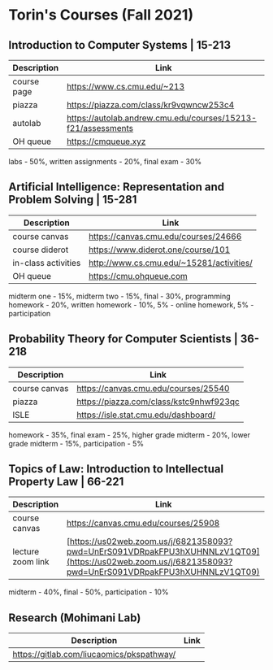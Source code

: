 # Torin's Courses (Fall 2021)

## Introduction to Computer Systems | 15-213 
| Description | Link |
|--|--|
| course page | https://www.cs.cmu.edu/~213 |
| piazza | https://piazza.com/class/kr9vqwncw253c4 |
| autolab | https://autolab.andrew.cmu.edu/courses/15213-f21/assessments |
| OH queue | https://cmqueue.xyz |
labs - 50%, written assignments - 20%, final exam - 30%

## Artificial Intelligence: Representation and Problem Solving | 15-281
| Description | Link |
|--|--|
| course canvas | https://canvas.cmu.edu/courses/24666 |
| course diderot | https://www.diderot.one/course/101 |
| in-class activities | http://www.cs.cmu.edu/~15281/activities/ |
| OH queue | https://cmu.ohqueue.com |
midterm one - 15%, midterm two - 15%, final - 30%, programming homework - 20%, written homework - 10%, 5% - online homework, 5% - participation

## Probability Theory for Computer Scientists | 36-218
| Description | Link |
|--|--|
| course canvas | https://canvas.cmu.edu/courses/25540 |
| piazza | https://piazza.com/class/kstc9nhwf923qc |
| ISLE | https://isle.stat.cmu.edu/dashboard/ |
homework - 35%, final exam - 25%, higher grade midterm - 20%, lower grade midterm - 15%, participation - 5%

## Topics of Law: Introduction to Intellectual Property Law | 66-221
| Description | Link |
|--|--|
| course canvas | https://canvas.cmu.edu/courses/25908 |
| lecture zoom link | [https://us02web.zoom.us/j/6821358093?pwd=UnErS091VDRpakFPU3hXUHNNLzV1QT09](https://us02web.zoom.us/j/6821358093?pwd=UnErS091VDRpakFPU3hXUHNNLzV1QT09) |
midterm - 40%, final - 50%, participation - 10%

## Research (Mohimani Lab)
| Description | Link |
|--|--|
| https://gitlab.com/liucaomics/pkspathway/ |
<!--stackedit_data:
eyJoaXN0b3J5IjpbLTEyOTg1NDE0MDcsLTE3Mzc5MTc0ODQsLT
E5Njc3OTYxMTAsMTU1MjkzMTg3NCwyNzQwMjY2MDYsLTEyNzIw
NjQ2MywtMjc3Mjg3NjQ5LC0xMjczMDEwOTMsMjA0NjAyMTAyLD
EyOTk3OTUxLDQzODA4NTk2OSwtMTUxMjM5MjQyOV19
-->